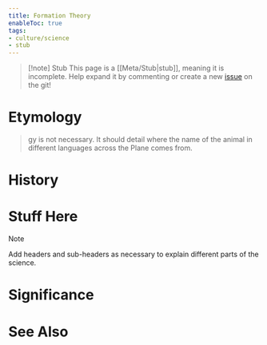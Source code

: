 ```yaml
---
title: Formation Theory
enableToc: true
tags:
- culture/science
- stub
---
```


> [!note] Stub
> This page is a [[Meta/Stub|stub]], meaning it is incomplete. Help expand it by commenting or create a new [issue](https://github.com/RagtimeGal/quartz--encyclopedia-mysenvaria/issues/new/choose) on the git!


# Etymology
>[](Meta/Stubs.md)gy is not necessary. It should detail where the name of the animal in different languages across the Plane comes from.

# History

# Stuff Here
> [!note]
> Add headers and sub-headers as necessary to explain different parts of the science.

# Significance

# See Also
